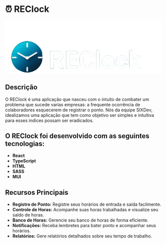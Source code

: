 #  ⏰ REClock 

![REClock Logo](./src/assets/img/logo/logo-readme.png)

## Descrição
O REClock é uma aplicação que nasceu com o intuito de combater um problema que sucede varias empresas: a frequente ocorrência de colaboradores esquecerem de registrar o ponto. Nós da equipe SIXDev, idealizamos uma aplicação que tem como objetivo ser simples e intuitiva para esses índices possam ser eradicados.

## O REClock foi desenvolvido com as seguintes tecnologias:
- **React**
- **TypeScript**
- **HTML**
- **SASS**
- **MUI**

## Recursos Principais
- **Registro de Ponto:** Registre seus horários de entrada e saída facilmente.
- **Controle de Horas:** Acompanhe suas horas trabalhadas e visualize seu saldo de horas.
- **Banco de Horas:** Gerencie seu banco de horas de forma eficiente.
- **Notificações:** Receba lembretes para bater ponto e acompanhar seus horários.
- **Relatórios:** Gere relatórios detalhados sobre seu tempo de trabalho.
